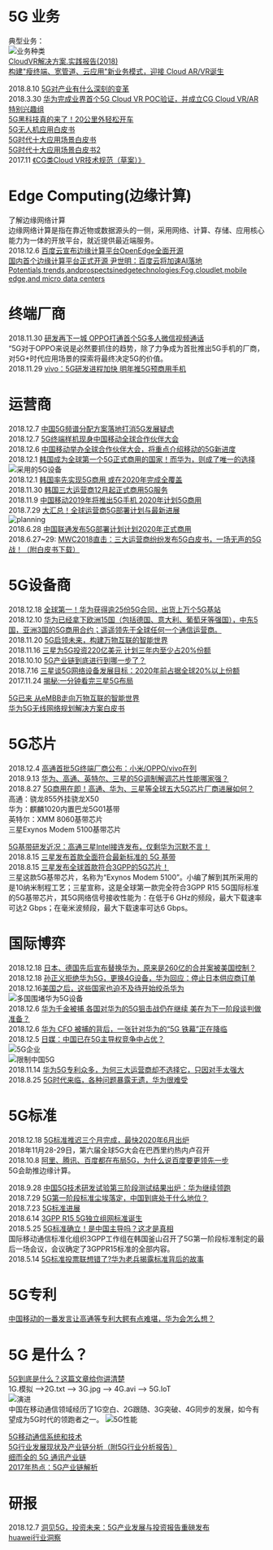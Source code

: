 

# 5G 业务
典型业务：<br>
![业务种类](https://wkretype.bdimg.com/retype/zoom/2ace540ca300a6c30c229fb3?pn=20&o=jpg_6&md5sum=d6641498a3561eace54b6ffe4ffdad25&sign=dc4ab2d7da&png=1387253-1563286&jpg=3334518-3540098)<br>
[CloudVR解决方案.实践报告(2018)](https://www-file.huawei.com/-/media/corporate/pdf/ilab/2018/cloud_vr_solutions_practice_report_2018_cn_v1.pdf?source=corp_comm)<br>
[构建"瘦终端、宽管道、云应用"新业务模式，迎接 Cloud AR/VR诞生 ](https://www.huawei.com/cn/industry-insights/outlook/mobile-broadband/insights-reports/cloud-vr-ar-roundtable)<br>

2018.8.10 [5G对产业有什么深刻的变革](https://m.post.naver.com/viewer/postView.nhn?volumeNo=16466812&memberNo=30305360&vType=VERTICAL)<br>
2018.3.30 [华为完成业界首个5G Cloud VR POC验证，并成立CG Cloud VR/AR特别兴趣组](http://gad.qq.com/article/detail/41498)<br>
[5G黑科技真的来了！20公里外轻松开车](http://auto.sina.com.cn/j_kandian.d.html?docid=hmutuec2429258&subch=bauto&hpid=00042)<br>
[5G无人机应用白皮书](http://www.caict.ac.cn/kxyj/qwfb/bps/201809/P020180928505068642359.pdf)<br>
[5G时代十大应用场景白皮书 ](https://www-file.huawei.com/-/media/corporate/pdf/mbb/5g-unlocks-a-world-of-opportunities-cn.pdf?la=zh&source=corp_comm)<br>
[5G时代十大应用场景白皮书2 ](https://wenku.baidu.com/view/4fc03bb70408763231126edb6f1aff00bed570a1.html?rec_flag=default&sxts=1543570680162)<br>
2017.11 [《CG类Cloud VR技术规范（草案）》](https://www-file.huawei.com/-/media/corporate/pdf/white%20paper/cg-cloud-vr-technical-specifications-cn.pdf?la=zh&source=corp_comm)<br>

# Edge Computing(边缘计算)
了解边缘网络计算 <br>
边缘网络计算是指在靠近物或数据源头的一侧，采用网络、计算、存储、应用核心能力为一体的开放平台，就近提供最近端服务。 <br>
2018.12.6 [百度云宣布边缘计算平台OpenEdge全面开源](http://tech.163.com/18/1207/13/E2E7KG1P00098IEO.html)<br>
[国内首个边缘计算平台正式开源 尹世明：百度云将加速AI落地](https://baijiahao.baidu.com/s?id=1619104569684990365&wfr=spider&for=pc)<br>
[Potentials,trends,andprospectsinedgetechnologies:Fog,cloudlet,mobile edge,and micro data centers](http://sameekhan.org/pub/B_K_2018_CN.pdf)<br>

# 终端厂商
2018.11.30 [研发再下一城 OPPO打通首个5G多人微信视频通话](https://baijiahao.baidu.com/s?id=1618532665058131090&wfr=spider&for=pc)<br>
“5G对于OPPO来说是必然要抓住的趋势，除了力争成为首批推出5G手机的厂商，对5G+时代应用场景的探索将最终决定5G的价值。<br>
2018.11.29 [vivo：5G研发进程加快 明年推5G预商用手机](http://mobile.163.com/18/1129/07/E1OU7GLB00118017.html)<br>


# 运营商
2018.12.7 [中国5G频谱分配方案落地打消5G发展疑虑](https://baijiahao.baidu.com/s?id=1619153736252699724&wfr=spider&for=pc)<br>
2018.12.7 [5G终端样机现身中国移动全球合作伙伴大会](https://baijiahao.baidu.com/s?id=1619149247238334205&wfr=spider&for=pc)<br>
2018.12.6 [中国移动举办全球合作伙伴大会，将重点介绍移动的5G新进度](https://baijiahao.baidu.com/s?id=1619007160150426532&wfr=spider&for=pc)<br>
2018.12.1 [韩国成为全球第一个5G正式商用的国家！而华为，则成了唯一的选择](https://baijiahao.baidu.com/s?id=1618791716607123187&wfr=spider&for=pc)<br>
![采用的5G设备](https://ss2.baidu.com/6ONYsjip0QIZ8tyhnq/it/u=2968388717,723271679&fm=173&app=49&f=JPEG?w=640&h=365&s=A132E03340FC598836FE3CD90300A0BA)<br>
2018.12.1 [韩国率先实现5G商用 或在2020年完成全覆盖](https://baijiahao.baidu.com/s?id=1618640488676254521&wfr=spider&for=pc)<BR>
2018.11.30 [韩国三大运营商12月起正式商用5G服务](https://baijiahao.baidu.com/s?id=1618524753527031577&wfr=spider&for=pc)<br>
2018.11.9 [中国移动2019年将推出5G手机 2020年计划5G商用](https://baijiahao.baidu.com/s?id=1616625910587529398&wfr=spider&for=pc)<br>
2018.7.29 [大汇总！全球运营商5G部署计划与最新进展](https://baijiahao.baidu.com/s?id=1607329899525046103&wfr=spider&for=pc)<br>
![planning](https://ss0.baidu.com/6ONWsjip0QIZ8tyhnq/it/u=2651601642,2766696732&fm=173&app=25&f=JPEG?w=625&h=545&s=F490E83BD50F48EC1C5DF8DB01007036)<br>
2018.6.28 [中国联通发布5G部署计划计划2020年正式商用](http://baijiahao.baidu.com/s?id=1604951112164536144&wfr=spider&for=pc)<br>
2018.6.27~29: [MWC2018直击：三大运营商纷纷发布5G白皮书，一场无声的5G战！（附白皮书下载） ](https://www.sdnlab.com/21012.html)<br>

# 5G设备商
2018.12.18 [全球第一！华为获得逾25份5G合同，出货上万个5G基站](https://baijiahao.baidu.com/s?id=1620178146497191590&wfr=spider&for=pc)<BR>
2018.12.10 [华为已经拿下欧洲15国（包括德国、意大利、葡萄牙等强国），中东5国，亚洲3国的5G商用合约；遥遥领先于全球任何一个通信运营商。](https://baijiahao.baidu.com/s?id=1619362254180592463&wfr=spider&for=pc)<BR>
2018.11.20 [5G启领未来，构建万物互联的智能世界](https://www.huawei.com/cn/press-events/news/2018/11/huawei-commercial-5g-era)<br>
2018.11.16 [三星为5G投资220亿美元 计划三年内至少占20%份额](https://baijiahao.baidu.com/s?id=1617281870871213220&wfr=spider&for=pc)<BR>
2018.10.10 [5G产业链到底进行到哪一步了？ ](http://www.eefocus.com/communication/422407/r0)<br>
2018.7.16 [三星谈5G网络设备发展目标：2020年前占据全球20%以上份额](http://tech.sina.com.cn/roll/2018-07-16/doc-ihfkffak6498786.shtml)<br>
2017.11.24 [揭秘:一分钟看完三星5G布局](https://www.sohu.com/a/210393882_683779)<BR>

[5G已来 从eMBB走向万物互联的智能世界](https://www.huawei.com/cn/industry-insights/outlook/mobile-broadband/5g)<br>
[华为5G无线网络规划解决方案白皮书 ](https://www-file.huawei.com/-/media/corporate/pdf/white%20paper/2018/5g_wireless_network_planing_solution.pdf?la=zh&source=corp_comm)<br>


# 5G芯片
2018.12.4 [高通首批5G终端厂商公布：小米/OPPO/vivo在列](https://baijiahao.baidu.com/s?id=1618953256358630752&wfr=spider&for=pc)<br>
2018.9.13 [华为、高通、英特尔、三星的5G调制解调芯片性能哪家强？](https://ee.ofweek.com/2018-09/ART-8500-2805-30265876.html)<br>
2018.8.27 [5G商用在即！高通、华为、三星等全球五大5G芯片厂商进展如何？](https://baijiahao.baidu.com/s?id=1609945455399099968&wfr=spider&for=pc)<br>
高通：骁龙855外挂骁龙X50<br>
华为：麒麟1020内置巴龙5G01基带<br>
英特尔：XMM 8060基带芯片<br>
三星Exynos Modem 5100基带芯片<br>

[5G基带研发近况：高通三星Intel接连发布，仅剩华为沉默不言！](http://product.yesky.com/3c/tech/438/866458938.shtml)<br>
2018.8.15 [三星发布首款全面符合最新标准的 5G 基带](https://www.samsung.com/semiconductor/insights/news-events/samsung-announces-exynos-modem-5100-industrys-first-5g-multi-mode-modem-fully-compliant-with-3gpp-standards/)<BR>
2018.8.15 [三星发布全球首款符合3GPP的5G芯片！](https://wallstreetcn.com/articles/3388338)<br>
三星这款5G基带芯片，名称为“Exynos Modem 5100”。小编了解到其所采用的是10纳米制程工艺；三星宣称，这是全球第一款完全符合3GPP R15 5G国际标准的5G基带芯片，其5G网络信号接收性能为：在低于6 GHz的频段，最大下载速率可达2 Gbps；在毫米波频段，最大下载速率可达6 Gbps。

# 国际博弈
2018.12.18 [日本、德国先后宣布替换华为，原来是260亿的合并案被美国控制？](https://baijiahao.baidu.com/s?id=1620179527826555907&wfr=spider&for=pc)<br>
2018.12.18 [孙正义拒绝华为5G，更换4G设备，华为回应：停止日本供应商订单](https://baijiahao.baidu.com/s?id=1620172875175886297&wfr=spider&for=pc)<br>
2018.12.16[美国之后，这些国家也迫不及待开始绞杀华为](http://www.sohu.com/a/282144731_100099842)<br>
![多国围堵华为5G设备](http://5b0988e595225.cdn.sohucs.com/images/20181216/86b485c7b47445ffafb6d532aac169d0.jpeg)<br>
2018.12.6 [华为千金被捕 各国对华为的5G狙击战仍在继续 美在为下一阶段谈判做准备？](http://wemedia.ifeng.com/91679018/wemedia.shtml)<br>
2018.12.6 [华为 CFO 被捕的背后，一张针对华为的“5G 铁幕”正在降临](https://www.pingwest.com/a/180960)<br>
2018.12.5 [日媒：中国已在5G主导权竞争中占优？](https://baijiahao.baidu.com/s?id=1618996489701897314&wfr=spider&for=pc)<br>
![5G企业](https://ss1.baidu.com/6ONXsjip0QIZ8tyhnq/it/u=4028068660,3502814422&fm=173&app=49&f=JPEG?w=600&h=350&s=6916EC13414A7DEB0E7DD5CF030050B1)<br>
![限制中国5G](https://ss2.baidu.com/6ONYsjip0QIZ8tyhnq/it/u=4179150617,1225556578&fm=173&app=49&f=JPEG?w=600&h=552&s=59566D9659DFD1EB4A7590DA03005031)<br>
2018.11.14 [华为5G专利众多，为何三大运营商却不选择它，只因对手太强大](https://baijiahao.baidu.com/s?id=1617092448460541520&wfr=spider&for=pc)<BR>
2018.8.25 [5G时代来临，各种问题暴露无遗，华为很难受](https://baijiahao.baidu.com/s?id=1609676350512619733&wfr=spider&for=pc)<BR>

# 5G标准
2018.12.18 [5G标准推迟三个月完成，最快2020年6月出炉](https://baijiahao.baidu.com/s?id=1620182328466849085&wfr=spider&for=pc)<br>
2018年11月28-29日，第六届全球5G大会在巴西里约热内卢召开<br>
2018.10.8 [阿里、腾讯、百度都在布局5G，为什么说百度要更领先一步](阿里、腾讯、百度都在布局5G，为什么说百度要更领先一步)<br>
5G会助推边缘计算。<br>

2018.9.28 [中国5G技术研发试验第三阶段测试结果出炉：华为继续领跑](https://baijiahao.baidu.com/s?id=1612821371698311314&wfr=spider&for=pc)<br>
2018.7.29 [5G第一阶段标准尘埃落定，中国到底处于什么地位？](https://baijiahao.baidu.com/s?id=1607296027875989226&wfr=spider&for=pc)<br>
2018.7.23 [5G标准进展](https://wenku.baidu.com/view/5f63fa2cae1ffc4ffe4733687e21af45b307fef2.html)<br>
2018.6.14 [3GPP R15 5G独立组网标准诞生](http://baijiahao.baidu.com/s?id=1603258038885888550&wfr=spider&for=pc)<br>
2018.5.25 [5G标准确立！是中国主导吗？这才是真相](http://news.mydrivers.com/1/583/583522.htm)<br>
国际移动通信标准化组织3GPP工作组在韩国釜山召开了5G第一阶段标准制定的最后一场会议，会议确定了3GPPR15标准的全部内容。<br>
2018.5.14 [5G标准投票联想错了?华为老兵揭露标准背后的故事](http://news.163.com/18/0514/16/DHPH2MA20001875N.html)<br>

# 5G专利
[中国移动的一番发言让高通等专利大鳄有点难堪，华为会怎么想？](http://www.sohu.com/a/279145345_208899)<br>

# 5G 是什么？
[5G到底是什么？这篇文章给你讲清楚](http://m.elecfans.com/article/633545.html)<br>
1G.模拟 -->2G.txt --> 3G.jpg --> 4G.avi --> 5G.IoT<br>
![演进](http://sy0.img.pcpop.com/article/0/24/24369.jpg_p-730x550)<br>
中国在移动通信领域经历了1G空白、2G跟随、3G突破、4G同步的发展，如今有望成为5G时代的领跑者之一。
![5G性能](http://file.elecfans.com/web1/M00/52/9B/pIYBAFsV-L-AF4YlAAC4L-Nbc3U732.jpg)<br>

[5G移动通信系统和技术](https://wenku.baidu.com/view/6b47010c905f804d2b160b4e767f5acfa1c783fb.html?rec_flag=default&sxts=1543559041066)<br>
[5G行业发展现状及产业链分析（附5G行业分析报告）](http://www.sohu.com/a/255623809_772730)<br>
[细而全的 5G 通讯产业链](https://baijiahao.baidu.com/s?id=1616265025737683540&wfr=spider&for=pc)<br>
[2017年热点：5G产业链解析](https://www.douban.com/note/639095213/?type=like)<br>


# 研报
2018.12.7 [洞见5G，投资未来：5G产业发展与投资报告重磅发布](http://www.sohu.com/a/280331001_323328)<br>
[huawei行业洞察](https://www.huawei.com/cn/industry-insights)<br>

